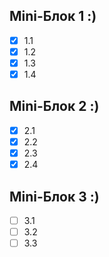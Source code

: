 ## Mini-Блок 1 :)
   - [x] 1.1
   - [x] 1.2
   - [x] 1.3
   - [x] 1.4
## Mini-Блок 2 :)
   - [x] 2.1
   - [x] 2.2
   - [x] 2.3
   - [x] 2.4
## Mini-Блок 3 :)
   - [ ] 3.1
   - [ ] 3.2
   - [ ] 3.3
